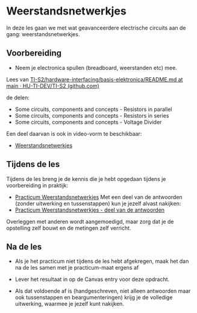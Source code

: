 # Weerstandsnetwerkjes

In deze les gaan we met wat geavanceerdere electrische circuits aan de gang: weerstandsnetwerkjes.

## Voorbereiding
- Neem je electronica spullen (breadboard, weerstanden etc) mee.   

Lees van
[TI-S2/hardware-interfacing/basis-elektronica/README.md at main · HU-TI-DEV/TI-S2 (github.com)](https://github.com/HU-TI-DEV/TI-S2/blob/main/hardware-interfacing/basis-elektronica/README.md#basis-elektronica)

de delen:

- Some circuits, components and concepts - Resistors in parallel
- Some circuits, components and concepts - Resistors in series
- Some circuits, components and concepts - Voltage Divider

Een deel daarvan is ook in video-vorm te beschikbaar:
- [Weerstandsnetwerkjes](https://www.youtube.com/watch?v=gCSOnq60i2M)

## Tijdens de les

Tijdens de les breng je de kennis die je hebt opgedaan tijdens je voorbereiding in praktijk:

- [Practicum Weerstandsnetwerkjes](../hardware-interfacing/basis-elektronica/weerstandsnetwerkjes/practicum-weerstandsnetwerkjes.md) 
  Met een deel van de antwoorden (zonder uitwerking en tussenstappen) kun je jezelf alvast nakijken:
- [Practicum Weerstandsnetwerkjes - deel van de antwoorden](../hardware-interfacing/basis-elektronica/weerstandsnetwerkjes/practicum-weerstandsnetwerkjes-deel-van-de-antwoorden.md) 

Overleggen met anderen wordt aangemoedigd, maar zorg dat je de opstelling zelf bouwt en de metingen zelf verricht.

## Na de les

- Als je het practicum niet tijdens de les hebt afgekregen, maak het dan na de les samen met je practicum-maat ergens af

- Lever het resultaat in op de Canvas entry voor deze opdracht. 

- Als dat voldoende af is (handgeschreven, niet alleen antwoorden maar ook tussenstappen en beargumenteringen) krijg je de volledige uitwerking, waarmee je jezelf kunt nakijken.
